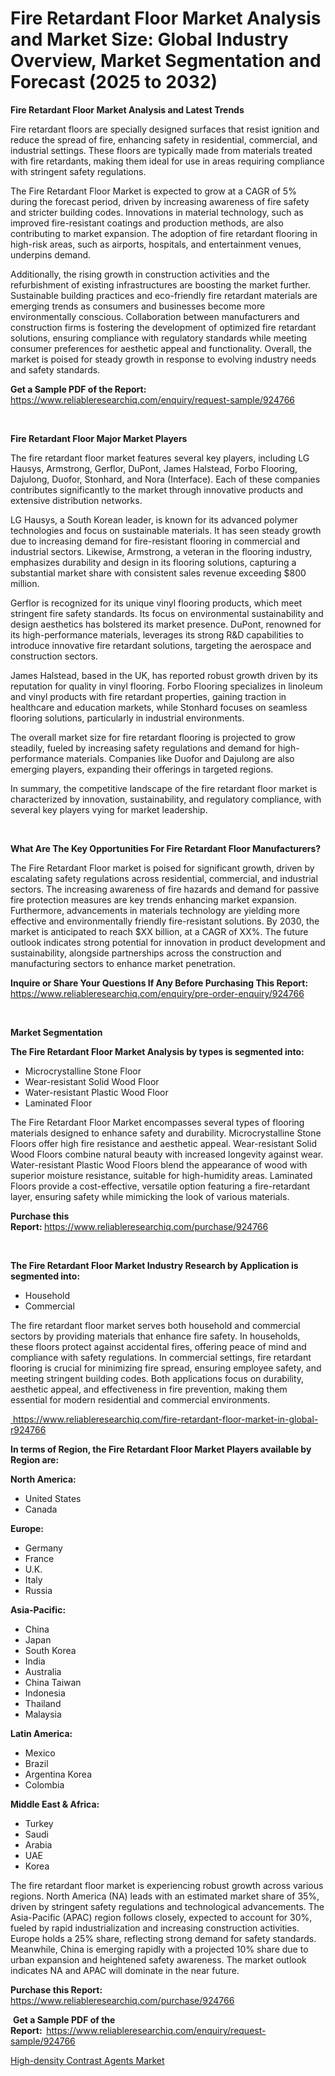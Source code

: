 <p><h1>Fire Retardant Floor Market Analysis and Market Size: Global Industry Overview, Market Segmentation and Forecast (2025 to 2032)</h1></p><p><strong>Fire Retardant Floor Market Analysis and Latest Trends</strong></p>
<p><p>Fire retardant floors are specially designed surfaces that resist ignition and reduce the spread of fire, enhancing safety in residential, commercial, and industrial settings. These floors are typically made from materials treated with fire retardants, making them ideal for use in areas requiring compliance with stringent safety regulations.</p><p>The Fire Retardant Floor Market is expected to grow at a CAGR of 5% during the forecast period, driven by increasing awareness of fire safety and stricter building codes. Innovations in material technology, such as improved fire-resistant coatings and production methods, are also contributing to market expansion. The adoption of fire retardant flooring in high-risk areas, such as airports, hospitals, and entertainment venues, underpins demand.</p><p>Additionally, the rising growth in construction activities and the refurbishment of existing infrastructures are boosting the market further. Sustainable building practices and eco-friendly fire retardant materials are emerging trends as consumers and businesses become more environmentally conscious. Collaboration between manufacturers and construction firms is fostering the development of optimized fire retardant solutions, ensuring compliance with regulatory standards while meeting consumer preferences for aesthetic appeal and functionality. Overall, the market is poised for steady growth in response to evolving industry needs and safety standards.</p></p>
<p><strong>Get a Sample PDF of the Report:&nbsp;</strong> <a href="https://www.reliableresearchiq.com/enquiry/request-sample/924766?utm_campaign=3279&utm_medium=2&utm_source=Github&utm_content=ia&utm_term=24032025&utm_id=fire-retardant-floor">https://www.reliableresearchiq.com/enquiry/request-sample/924766</a></p>
<p>&nbsp;</p>
<p><strong>Fire Retardant Floor Major Market Players</strong></p>
<p><p>The fire retardant floor market features several key players, including LG Hausys, Armstrong, Gerflor, DuPont, James Halstead, Forbo Flooring, Dajulong, Duofor, Stonhard, and Nora (Interface). Each of these companies contributes significantly to the market through innovative products and extensive distribution networks.</p><p>LG Hausys, a South Korean leader, is known for its advanced polymer technologies and focus on sustainable materials. It has seen steady growth due to increasing demand for fire-resistant flooring in commercial and industrial sectors. Likewise, Armstrong, a veteran in the flooring industry, emphasizes durability and design in its flooring solutions, capturing a substantial market share with consistent sales revenue exceeding $800 million.</p><p>Gerflor is recognized for its unique vinyl flooring products, which meet stringent fire safety standards. Its focus on environmental sustainability and design aesthetics has bolstered its market presence. DuPont, renowned for its high-performance materials, leverages its strong R&D capabilities to introduce innovative fire retardant solutions, targeting the aerospace and construction sectors.</p><p>James Halstead, based in the UK, has reported robust growth driven by its reputation for quality in vinyl flooring. Forbo Flooring specializes in linoleum and vinyl products with fire retardant properties, gaining traction in healthcare and education markets, while Stonhard focuses on seamless flooring solutions, particularly in industrial environments.</p><p>The overall market size for fire retardant flooring is projected to grow steadily, fueled by increasing safety regulations and demand for high-performance materials. Companies like Duofor and Dajulong are also emerging players, expanding their offerings in targeted regions.</p><p>In summary, the competitive landscape of the fire retardant floor market is characterized by innovation, sustainability, and regulatory compliance, with several key players vying for market leadership.</p></p>
<p>&nbsp;</p>
<p><strong>What Are The Key Opportunities For Fire Retardant Floor Manufacturers?</strong></p>
<p><p>The Fire Retardant Floor market is poised for significant growth, driven by escalating safety regulations across residential, commercial, and industrial sectors. The increasing awareness of fire hazards and demand for passive fire protection measures are key trends enhancing market expansion. Furthermore, advancements in materials technology are yielding more effective and environmentally friendly fire-resistant solutions. By 2030, the market is anticipated to reach $XX billion, at a CAGR of XX%. The future outlook indicates strong potential for innovation in product development and sustainability, alongside partnerships across the construction and manufacturing sectors to enhance market penetration.</p></p>
<p><strong>Inquire or Share Your Questions If Any Before Purchasing This Report:</strong> <a href="https://www.reliableresearchiq.com/enquiry/pre-order-enquiry/924766?utm_campaign=3279&utm_medium=2&utm_source=Github&utm_content=ia&utm_term=24032025&utm_id=fire-retardant-floor">https://www.reliableresearchiq.com/enquiry/pre-order-enquiry/924766</a></p>
<p>&nbsp;</p>
<p><strong>Market Segmentation</strong></p>
<p><strong>The Fire Retardant Floor Market Analysis by types is segmented into:</strong></p>
<p><ul><li>Microcrystalline Stone Floor</li><li>Wear-resistant Solid Wood Floor</li><li>Water-resistant Plastic Wood Floor</li><li>Laminated Floor</li></ul></p>
<p><p>The Fire Retardant Floor Market encompasses several types of flooring materials designed to enhance safety and durability. Microcrystalline Stone Floors offer high fire resistance and aesthetic appeal. Wear-resistant Solid Wood Floors combine natural beauty with increased longevity against wear. Water-resistant Plastic Wood Floors blend the appearance of wood with superior moisture resistance, suitable for high-humidity areas. Laminated Floors provide a cost-effective, versatile option featuring a fire-retardant layer, ensuring safety while mimicking the look of various materials.</p></p>
<p><strong>Purchase this Report:&nbsp;</strong><a href="https://www.reliableresearchiq.com/purchase/924766?utm_campaign=3279&utm_medium=2&utm_source=Github&utm_content=ia&utm_term=24032025&utm_id=fire-retardant-floor">https://www.reliableresearchiq.com/purchase/924766</a></p>
<p>&nbsp;</p>
<p><strong>The Fire Retardant Floor Market Industry Research by Application is segmented into:</strong></p>
<p><ul><li>Household</li><li>Commercial</li></ul></p>
<p><p>The fire retardant floor market serves both household and commercial sectors by providing materials that enhance fire safety. In households, these floors protect against accidental fires, offering peace of mind and compliance with safety regulations. In commercial settings, fire retardant flooring is crucial for minimizing fire spread, ensuring employee safety, and meeting stringent building codes. Both applications focus on durability, aesthetic appeal, and effectiveness in fire prevention, making them essential for modern residential and commercial environments.</p></p>
<p><a href="https://www.reliableresearchiq.com/fire-retardant-floor-market-in-global-r924766?utm_campaign=3279&utm_medium=2&utm_source=Github&utm_content=ia&utm_term=24032025&utm_id=fire-retardant-floor">&nbsp;https://www.reliableresearchiq.com/fire-retardant-floor-market-in-global-r924766</a></p>
<p><strong>In terms of Region, the Fire Retardant Floor Market Players available by Region are:</strong></p>
<p>
    <p> <strong> North America: </strong>
        <ul>
            <li>United States</li>
            <li>Canada</li>
        </ul>
        </p> 
    <p> <strong> Europe: </strong>
        <ul>
            <li>Germany</li>
            <li>France</li>
            <li>U.K.</li>
            <li>Italy</li>
            <li>Russia</li>
        </ul>
        </p> 
    <p> <strong> Asia-Pacific: </strong>
        <ul>
            <li>China</li>
            <li>Japan</li>
            <li>South Korea</li>
            <li>India</li>
            <li>Australia</li>
            <li>China Taiwan</li>
            <li>Indonesia</li>
            <li>Thailand</li>
            <li>Malaysia</li>
        </ul>
        </p> 
    <p> <strong> Latin America: </strong>
        <ul>
            <li>Mexico</li>
            <li>Brazil</li>
            <li>Argentina Korea</li>
            <li>Colombia</li>
        </ul>
        </p> 
    <p> <strong> Middle East & Africa: </strong>
        <ul>
            <li>Turkey</li>
            <li>Saudi</li>
            <li>Arabia</li>
            <li>UAE</li>
            <li>Korea</li>
        </ul>
    </p>
    </p>
<p><p>The fire retardant floor market is experiencing robust growth across various regions. North America (NA) leads with an estimated market share of 35%, driven by stringent safety regulations and technological advancements. The Asia-Pacific (APAC) region follows closely, expected to account for 30%, fueled by rapid industrialization and increasing construction activities. Europe holds a 25% share, reflecting strong demand for safety standards. Meanwhile, China is emerging rapidly with a projected 10% share due to urban expansion and heightened safety awareness. The market outlook indicates NA and APAC will dominate in the near future.</p></p>
<p><strong>Purchase this Report: </strong><a href="https://www.reliableresearchiq.com/purchase/924766?utm_campaign=3279&utm_medium=2&utm_source=Github&utm_content=ia&utm_term=24032025&utm_id=fire-retardant-floor">https://www.reliableresearchiq.com/purchase/924766</a></p>
<p>&nbsp;<strong>Get a Sample PDF of the Report:&nbsp;&nbsp;</strong><a href="https://www.reliableresearchiq.com/enquiry/request-sample/924766?utm_campaign=3279&utm_medium=2&utm_source=Github&utm_content=ia&utm_term=24032025&utm_id=fire-retardant-floor">https://www.reliableresearchiq.com/enquiry/request-sample/924766</a></p>
<p><strong></strong></p>
<p><p><a href="https://github.com/peggiputra7o/Market-Research-Report-List-1/blob/main/high-density-contrast-agents-market.md?utm_campaign=3279&utm_medium=2&utm_source=Github&utm_content=ia&utm_term=24032025&utm_id=fire-retardant-floor">High-density Contrast Agents Market</a></p></p>